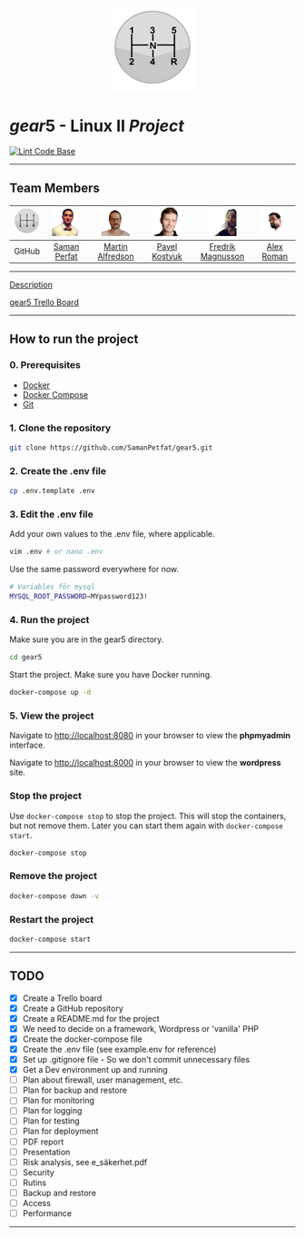 <p align="center">
    <img src="img/stick-shift.png" width="150" height="150">
</p>

# *gear*5 - Linux II *Project*

[![Lint Code Base](https://github.com/SamanPetfat/gear5/actions/workflows/super-linter.yml/badge.svg)](https://github.com/SamanPetfat/gear5/actions/workflows/super-linter.yml)

---

## Team Members

| <img src="img/stick-shift.png" width="50" height="50"> | <img src="img/Saman_Petfat.png" width="50" height="50"> | <img src="img/Martin_Alfredson.png" width="50" height="50"> | <img src="img/Pavel_Kostyuk.png" width="50" height="50"> | <img src="img/Fredrik_Magnusson_no_bg.png" width="50" height="50"> | <img src="img/Alex_Roman.png" width="50" height="50"> |
| :---: | :---: | :---: | :---: | :---: | :---: |
| GitHub | [Saman Perfat](https://github.com/SamanPetfat) | [Martin Alfredson](https://github.com/maal2202) | [Pavel Kostyuk](https://github.com/PavelKostyuk) | [Fredrik Magnusson](https://github.com/mindriddler) | [Alex Roman](https://github.com/AlexRoman777) |

---

[Description](assignment.md)

[gear5 Trello Board](https://trello.com/b/HF9T6NHr/gear5)

---

## How to run the project

### 0. Prerequisites

- [Docker](https://docs.docker.com/get-docker/)
- [Docker Compose](https://docs.docker.com/compose/install/)
- [Git](https://git-scm.com/downloads)

### 1. Clone the repository

```bash
git clone https://github.com/SamanPetfat/gear5.git
```

### 2. Create the .env file

```bash
cp .env.template .env
```

### 3. Edit the .env file

Add your own values to the .env file, where applicable.

```bash
vim .env # or nano .env
```

Use the same password everywhere for now.

```bash
# Variables för mysql
MYSQL_ROOT_PASSWORD=MYpassword123!            
```

### 4. Run the project

Make sure you are in the gear5 directory.

```bash
cd gear5
```

Start the project. Make sure you have Docker running.

```bash
docker-compose up -d
```

### 5. View the project

Navigate to [http://localhost:8080](http://localhost:8080) in your browser to view the **phpmyadmin** interface.

Navigate to [http://localhost:8000](http://localhost:8000) in your browser to view the **wordpress** site.

### Stop the project

Use `docker-compose stop` to stop the project. This will stop the containers, but not remove them. Later you can start them again with `docker-compose start`.

```bash
docker-compose stop
```

### Remove the project

```bash
docker-compose down -v
```

### Restart the project

```bash
docker-compose start
```

---

## TODO

- [x] Create a Trello board
- [x] Create a GitHub repository
- [x] Create a README.md for the project
- [x] We need to decide on a framework, Wordpress or 'vanilla' PHP
- [x] Create the docker-compose file
- [x] Create the .env file (see example.env for reference)
- [x] Set up .gitignore file - So we don't commit unnecessary files
- [x] Get a Dev environment up and running
- [ ] Plan about firewall, user management, etc.
- [ ] Plan for backup and restore
- [ ] Plan for monitoring
- [ ] Plan for logging
- [ ] Plan for testing
- [ ] Plan for deployment
- [ ] PDF report
- [ ] Presentation
- [ ] Risk analysis, see e_säkerhet.pdf
- [ ] Security
- [ ] Rutins
- [ ] Backup and restore
- [ ] Access
- [ ] Performance

---
